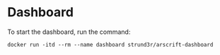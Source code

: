 # Dashboard

To start the dashboard, run the command:
```
docker run -itd --rm --name dashboard strund3r/arscrift-dashboard
```